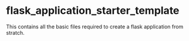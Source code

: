 # flask_application_starter_template
This contains all the basic files required to create a flask application from stratch.
